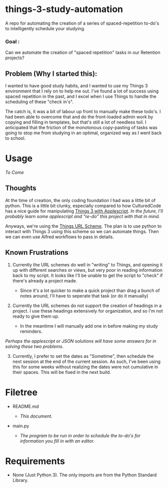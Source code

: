 # things-3-study-automation
A repo for automating the creation of a series of spaced-repetition to-do's to intelligently schedule your studying.


### Goal :
Can we automate the creation of "spaced repetition" tasks in our Retention projects?

## Problem (Why I started this):
I wanted to have good study habits, and I wanted to use my Things 3 environment that I rely on to help me out. I've found a lot of success using spaced repetition in the past, and I excel when I use Things to handle the scheduling of these "check in's".

The catch is, it was a bit of labour up front to manually make these todo's. I had been able to overcome that and do the front-loaded admin work by copying and filling in templates, but that's still a lot of needless toil.
I anticipated that the friction of the monotonous copy-pasting of tasks was going to stop me from studying in an optimal, organized way as I went back to school.

# Usage
*To Come*

## Thoughts
At the time of creation, the only coding foundation I had was a little bit of python.
This is a little bit clunky, especially compared to how CulturedCode has a nice guide for manipulating [Things 3 with Applescript](https://culturedcode.com/things/download/Things3AppleScriptGuide.pdf).
*In the future, I'll probably learn some applescript and "re-do" this project with that in mind.*

Anyways, we're using the [Things URL Scheme](https://culturedcode.com/things/support/articles/2803573/).
The plan is to use python to interact with Things 3 using this scheme so we can automate things.
Then we can even use Alfred workflows to pass in details.

## Known Frustrations
1. Currently the URL schemes do well in "writing" to Things, and opening it up with different searches or views, but very poor in reading information back to my script. It looks like I'll be unable to get the script to "check" if there's already a project made.
    * Since it's a lot quicker to make a quick project than drag a bunch of notes around, I'll have to seperate that task (or do it manually)

2. Currently the URL schemes do not support the creation of headings in a project. I use these headings extensively for organization, and so I'm not ready to give them up.
    * In the meantime I will manually add one in before making my study reminders.

*Perhaps the applescript or JSON solutions will have some answers for in solving these two problems.*

3. Currently, I prefer to set the dates as "Sometime", then schedule the next session at the end of the current session. As such, I've been using this for some weeks without realizing the dates were not cumulative in their spaces. This will be fixed in the next build.

# Filetree
* README.md
  * *This document.*

* main.py
  * *The program to be run in order to schedule the to-do's for information you fill in with an editor.*


# Requirements
  * None (Just Python 3). The only imports are from the Python Standard Library.
